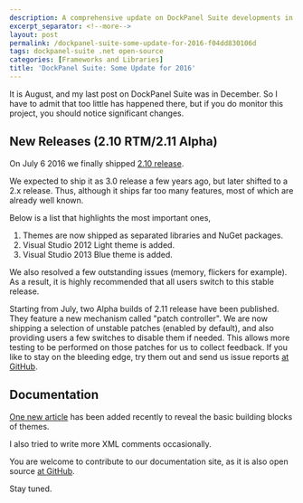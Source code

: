 ```yaml
---
description: A comprehensive update on DockPanel Suite developments in 2016, including the 2.10 RTM release, new themes, and the introduction of the patch controller mechanism in 2.11 Alpha builds.
excerpt_separator: <!--more-->
layout: post
permalink: /dockpanel-suite-some-update-for-2016-f04dd830106d
tags: dockpanel-suite .net open-source
categories: [Frameworks and Libraries]
title: 'DockPanel Suite: Some Update for 2016'
---
```

It is August, and my last post on DockPanel Suite was in December. So I have to admit that too little has happened there, but if you do monitor this project, you should notice significant changes.
<!--more-->

## New Releases (2.10 RTM/2.11 Alpha)

On July 6 2016 we finally shipped [2.10 release](https://www.nuget.org/packages/DockPanelSuite/).

We expected to ship it as 3.0 release a few years ago, but later shifted to a 2.x release. Thus, although it ships far too many features, most of which are already well known.

Below is a list that highlights the most important ones,

1. Themes are now shipped as separated libraries and NuGet packages.
1. Visual Studio 2012 Light theme is added.
1. Visual Studio 2013 Blue theme is added.

We also resolved a few outstanding issues (memory, flickers for example). As a result, it is highly recommended that all users switch to this stable release.

Starting from July, two Alpha builds of 2.11 release have been published. They feature a new mechanism called "patch controller". We are now shipping a selection of unstable patches (enabled by default), and also providing users a few switches to disable them if needed. This allows more testing to be performed on those patches for us to collect feedback. If you like to stay on the bleeding edge, try them out and send us issue reports [at GitHub](https://github.com/dockpanelsuite/dockpanelsuite/issues).

## Documentation

[One new article](http://docs.dockpanelsuite.com/themes/basics.html) has been added recently to reveal the basic building blocks of themes.

I also tried to write more XML comments occasionally.

You are welcome to contribute to our documentation site, as it is also open source [at GitHub](https://github.com/dockpanelsuite/dockpanelsuite_docs).

Stay tuned.
